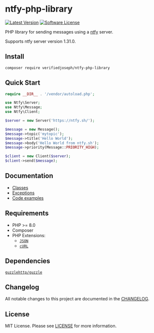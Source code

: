 # ntfy-php-library

[![Latest Version](https://img.shields.io/github/release/VerifiedJoseph/ntfy-php-library.svg?style=flat-square)](https://github.com/VerifiedJoseph/ntfy-php-library/releases)
[![Software License](https://img.shields.io/badge/license-MIT-brightgreen.svg?style=flat-square)](LICENSE)

PHP library for sending messages using a [ntfy](https://github.com/binwiederhier/ntfy) server.

Supports ntfy server version 1.31.0.

## Install

```
composer require verifiedjoseph/ntfy-php-library
```

## Quick Start

```PHP
require __DIR__ . '/vendor/autoload.php';

use Ntfy\Server;
use Ntfy\Message;
use Ntfy\Client;

$server = new Server('https://ntfy.sh/');

$message = new Message();
$message->topic('mytopic');
$message->title('Hello World');
$message->body('Hello World from ntfy.sh');
$message->priority(Message::PRIORITY_HIGH);

$client = new Client($server);
$client->send($message);
```

## Documentation

- [Classes](docs/README.md)
- [Exceptions](docs/exceptions.md)
- [Code examples](docs/examples.md)

## Requirements

- PHP >= 8.0
- Composer
- PHP Extensions:
  - [`JSON`](https://www.php.net/manual/en/book.json.php)
  - [`cURL`](https://secure.php.net/manual/en/book.curl.php)

## Dependencies

[`guzzlehttp/guzzle`](https://github.com/guzzle/guzzle/)

## Changelog

All notable changes to this project are documented in the [CHANGELOG](CHANGELOG.md).

## License

MIT License. Please see [LICENSE](LICENSE) for more information.
